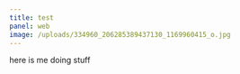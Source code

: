 ```yaml
---
title: test
panel: web
image: /uploads/334960_206285389437130_1169960415_o.jpg
---
```

here is me doing stuff
